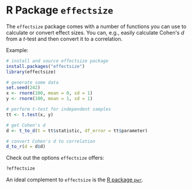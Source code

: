 # R Package `effectsize`

The `effectsize` package comes with a number of functions you can use to calculate or convert effect sizes. You can, e.g., easily calculate Cohen's *d* from a *t*-test and then convert it to a correlation.

Example:

```R
# install and source effectsize package
install.packages("effectsize")
library(effectsize)

# generate some data
set.seed(242)
x <- rnorm(100, mean = 0, sd = 1)
y <- rnorm(100, mean = 1, sd = 1) 

# perform t-test for independent samples
tt <- t.test(x, y)

# get Cohen's d
d <- t_to_d(t = tt$statistic, df_error = tt$parameter)

# convert Cohen's d to correlation
d_to_r(d = d$d)
```

Check out the options `effectsize` offers:

```R
?effectsize
```

An ideal complement to `effectsize` is the [R package `pwr`](pwr/pwr).
